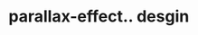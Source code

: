 # parallax-effect.. desgin                                                                                                       

